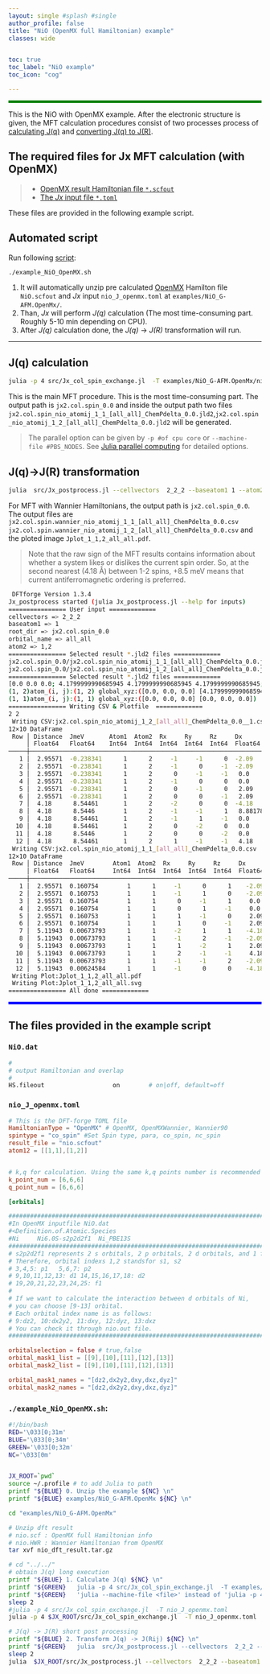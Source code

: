 ```yaml
---
layout: single #splash #single
author_profile: false
title: "NiO (OpenMX full Hamiltonian) example"
classes: wide


toc: true
toc_label: "NiO example"
toc_icon: "cog"

---
```


<style>
.color-box-green{
    background-color: green;
    height: 5px
}
</style>

<html>
<div class="color-box-green"></div>
</html>

This is the NiO with OpenMX example.
After the electronic structure is given,
the MFT calculation procedures consist of two processes process of [calculating J(q)](#jq-calculation) and [converting J(q) to J(R)](#jq-jr-transformation).

## The required files for Jx MFT calculation (with OpenMX)

> - [OpenMX result Hamiltonian file `*.scfout`](#niodat)
> - [The *Jx* input file `*.toml`](#nio_j_openmxtoml)

These files are provided in the following example script.

## Automated script

Run following [script](#example_nio_openmxsh):

```
./example_NiO_OpenMX.sh
```
1. It will automatically unzip pre calculated [OpenMX](openmx-square.org) Hamilton file `NiO.scfout` and *Jx* input `nio_J_openmx.toml` at `examples/NiO_G-AFM.OpenMx/`.
2. Than, *Jx* will perform *J(q)* calculation (The most time-consuming part. Roughly 5-10 min depending on CPU).
3. After *J(q)* calculation done, the *J(q)* -> *J(R)* transformation will run.

----

## J(q) calculation

```bash
julia -p 4 src/Jx_col_spin_exchange.jl  -T examples/NiO_G-AFM.OpenMx/nio_J_openmx.toml
```

This is the main MFT procedure. 
This is the most time-consuming part.
The output path is  `jx2.col.spin_0.0` and inside the output path two files `jx2.col.spin_nio_atomij_1_1_[all_all]_ChemPdelta_0.0.jld2`,`jx2.col.spin_nio_atomij_1_2_[all_all]_ChemPdelta_0.0.jld2` will be generated.

> The parallel option can be given by `-p #of cpu core` or `--machine-file #PBS_NODES`. See [Julia parallel computing](https://docs.julialang.org/en/v1/manual/parallel-computing/#Starting-and-managing-worker-processes-1) for detailed options.

## J(q)->J(R) transformation

```bash
julia  src/Jx_postprocess.jl --cellvectors  2_2_2 --baseatom1 1 --atom2 1,2 --orbital_name all_all  examples/NiO_G-AFM.OpenMx/jx2.col.spin_0.0
```

For MFT with Wannier Hamiltonians, the output path is  `jx2.col.spin_0.0`.
The output files are `jx2.col.spin.wannier_nio_atomij_1_1_[all_all]_ChemPdelta_0.0.csv`
`jx2.col.spin.wannier_nio_atomij_1_2_[all_all]_ChemPdelta_0.0.csv` and the ploted image `Jplot_1_1,2_all_all.pdf`.
> Note that the raw sign of the MFT results contains information about whether a system likes or dislikes the current spin order. So, at the second nearest (4.18 Å) between 1-2 spins, +8.5 meV means that current antiferromagnetic ordering is preferred.


```sh
 DFTforge Version 1.3.4
Jx_postprocess started (julia Jx_postprocess.jl --help for inputs)
================ User input =============
cellvectors => 2_2_2
baseatom1 => 1
root_dir => jx2.col.spin_0.0
orbital_name => all_all
atom2 => 1,2
================ Selected result *.jld2 files =============
jx2.col.spin_0.0/jx2.col.spin_nio_atomij_1_1_[all_all]_ChemPdelta_0.0.jld2
jx2.col.spin_0.0/jx2.col.spin_nio_atomij_1_2_[all_all]_ChemPdelta_0.0.jld2
================ Selected result *.jld2 files =============
[0.0 0.0 0.0; 4.1799999990685945 4.1799999990685945 4.1799999990685945; 2.0899999995342973 2.0899999995342973 2.0899999995342973; 6.269999998602892 6.269999998602892 6.269999998602892]
(1, 2)atom_(i, j):(1, 2) global_xyz:([0.0, 0.0, 0.0] [4.1799999990685945, 4.1799999990685945, 4.1799999990685945])
(1, 1)atom_(i, j):(1, 1) global_xyz:([0.0, 0.0, 0.0] [0.0, 0.0, 0.0])
================ Writing CSV & Plotfile  =============
2 2
 Writing CSV:jx2.col.spin_nio_atomij_1_2_[all_all]_ChemPdelta_0.0__1.csv
12×10 DataFrame
 Row │ Distance  JmeV       Atom1  Atom2  Rx     Ry     Rz     Dx            Dy            Dz
     │ Float64   Float64    Int64  Int64  Int64  Int64  Int64  Float64       Float64       Float64
─────┼─────────────────────────────────────────────────────────────────────────────────────────────
   1 │  2.95571  -0.238341      1      2     -1     -1      0  -2.09         -2.09            0.0
   2 │  2.95571  -0.238341      1      2     -1      0     -1  -2.09          0.0            -2.09
   3 │  2.95571  -0.238341      1      2      0     -1     -1   0.0          -2.09           -2.09
   4 │  2.95571  -0.238341      1      2     -1      0      0   0.0           2.09            2.09
   5 │  2.95571  -0.238341      1      2      0     -1      0   2.09          0.0             2.09
   6 │  2.95571  -0.238341      1      2      0      0     -1   2.09          2.09            0.0
   7 │  4.18      8.54461       1      2     -2      0      0  -4.18          0.0             0.0
   8 │  4.18      8.5446        1      2     -1     -1      1   8.88178e-16   8.88178e-16     4.18
   9 │  4.18      8.54461       1      2     -1      1     -1   0.0           4.18            0.0
  10 │  4.18      8.54461       1      2      0     -2      0   0.0          -4.18            0.0
  11 │  4.18      8.5446        1      2      0      0     -2   0.0           0.0            -4.18
  12 │  4.18      8.54461       1      2      1     -1     -1   4.18          0.0             0.0
 Writing CSV:jx2.col.spin_nio_atomij_1_1_[all_all]_ChemPdelta_0.0.csv
12×10 DataFrame
 Row │ Distance  JmeV        Atom1  Atom2  Rx     Ry     Rz     Dx       Dy       Dz
     │ Float64   Float64     Int64  Int64  Int64  Int64  Int64  Float64  Float64  Float64
─────┼────────────────────────────────────────────────────────────────────────────────────
   1 │  2.95571  0.160754        1      1     -1      0      1    -2.09     0.0      2.09
   2 │  2.95571  0.160753        1      1     -1      1      0    -2.09     2.09     0.0
   3 │  2.95571  0.160754        1      1      0     -1      1     0.0     -2.09     2.09
   4 │  2.95571  0.160754        1      1      0      1     -1     0.0      2.09    -2.09
   5 │  2.95571  0.160753        1      1      1     -1      0     2.09    -2.09     0.0
   6 │  2.95571  0.160754        1      1      1      0     -1     2.09     0.0     -2.09
   7 │  5.11943  0.00673793      1      1     -2      1      1    -4.18     2.09     2.09
   8 │  5.11943  0.00673793      1      1     -1      2     -1    -2.09     4.18    -2.09
   9 │  5.11943  0.00673793      1      1      1     -2      1     2.09    -4.18     2.09
  10 │  5.11943  0.00673793      1      1      2     -1     -1     4.18    -2.09    -2.09
  11 │  5.11943  0.00673793      1      1     -1     -1      2    -2.09    -2.09     4.18
  12 │  5.11943  0.00624584      1      1     -1      0      0    -4.18    -2.09    -2.09
 Writing Plot:Jplot_1_1,2_all_all.pdf
 Writing Plot:Jplot_1_1,2_all_all.svg
================ All done =============
```

<style>
.color-box-blue{
    background-color: blue;
    height: 5px
}
</style>

<html>
<div class="color-box-blue"></div>
</html>

## The files provided in the example script

###  `NiO.dat`
```bash
#
# output Hamiltonian and overlap
#
HS.fileout                   on        # on|off, default=off
```

###  `nio_J_openmx.toml`

```toml
# This is the DFT-forge TOML file
HamiltonianType = "OpenMX" # OpenMX, OpenMXWannier, Wannier90
spintype = "co_spin" #Set Spin type, para, co_spin, nc_spin
result_file = "nio.scfout"
atom12 = [[1,1],[1,2]]


# k,q for calculation. Using the same k,q points number is recommended
k_point_num = [6,6,6]
q_point_num = [6,6,6]

[orbitals]

##################################################################################################
#In OpenMX inputfile NiO.dat
#<Definition.of.Atomic.Species
#Ni     Ni6.0S-s2p2d2f1  Ni_PBE13S
##################################################################################################
# s2p2d2f1 represents 2 s orbitals, 2 p orbitals, 2 d orbitals, and 1 f orbital for the Ni.
# Therefore, orbital indexs 1,2 standsfor s1, s2
# 3,4,5: p1   5,6,7: p2
# 9,10,11,12,13: d1 14,15,16,17,18: d2
# 19,20,21,22,23,24,25: f1
#
# If we want to calculate the interaction between d orbitals of Ni,
# you can choose [9-13] orbital.
# Each orbital index name is as follows:
# 9:dz2, 10:dx2y2, 11:dxy, 12:dyz, 13:dxz
# You can check it through nio.out file.
##################################################################################################

orbitalselection = false # true,false
orbital_mask1_list = [[9],[10],[11],[12],[13]]
orbital_mask2_list = [[9],[10],[11],[12],[13]]

orbital_mask1_names = "[dz2,dx2y2,dxy,dxz,dyz]"
orbital_mask2_names = "[dz2,dx2y2,dxy,dxz,dyz]"
```

###  `./example_NiO_OpenMX.sh`:

```bash
#!/bin/bash
RED='\033[0;31m'
BLUE='\033[0;34m'
GREEN='\033[0;32m'
NC='\033[0m'


JX_ROOT=`pwd`
source ~/.profile # to add Julia to path
printf "${BLUE} 0. Unzip the example ${NC} \n"
printf "${BLUE} examples/NiO_G-AFM.OpenMx ${NC} \n"

cd "examples/NiO_G-AFM.OpenMx"

# Unzip dft result
# nio.scf : OpenMX full Hamiltonian info
# nio.HWR : Wannier Hamiltonian from OpenMX
tar xvf nio_dft_result.tar.gz

# cd "../../"
# obtain J(q) long execution
printf "${BLUE} 1. Calculate J(q) ${NC} \n"
printf "${GREEN}   julia -p 4 src/Jx_col_spin_exchange.jl  -T examples/NiO_G-AFM.OpenMx/nio_J_openmx.toml ${NC} \n"
printf "${GREEN}   'julia --machine-file <file>' instead of 'julia -p 4' is also possible ${NC} \n"
sleep 2
#julia -p 4 src/Jx_col_spin_exchange.jl  -T nio_J_openmx.toml
julia -p 4 $JX_ROOT/src/Jx_col_spin_exchange.jl  -T nio_J_openmx.toml

# J(q) -> J(R) short post processing
printf "${BLUE} 2. Transform J(q) -> J(Rij) ${NC} \n"
printf "${GREEN}   julia  src/Jx_postprocess.jl --cellvectors  2_2_2 --baseatom1 1 --atom2 1,2 --orbital_name all_all  examples/NiO_G-AFM.OpenMx/jx2.col.spin_0.0 ${NC} \n"
sleep 2
julia  $JX_ROOT/src/Jx_postprocess.jl --cellvectors  2_2_2 --baseatom1 1 --atom2 1,2 --orbital_name all_all jx2.col.spin_0.0
```
